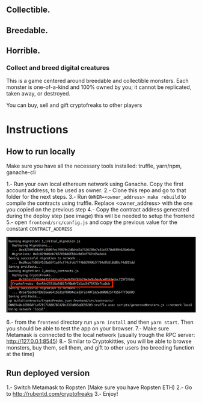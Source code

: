 ## Collectible.
## Breedable.
## Horrible.

### Collect and breed digital creatures

This is a game centered around breedable and collectible monsters. Each monster is one-of-a-kind and 100% owned by you; it cannot be replicated, taken away, or destroyed.

You can buy, sell and gift cryptofreaks to other players

# Instructions

## How to run locally 

Make sure you have all the necessary tools installed: truffle, yarn/npm, ganache-cli 

1.- Run your own local ethereum network using Ganache. Copy the first account address, to be used as owner. 
2.- Clone this repo and go to that folder for the next steps.
3.- Run `OWNER=<owner_address> make rebuild` to compile the contracts using truffle. Replace <owner_address> with the one you copied on the previous step
4.- Copy the contract address generated during the deploy step (see image) this will be needed to setup the frontend
5.- open `frontend/src/config.js` and copy the previous value for the constant `CONTRACT_ADDRESS`

![copy contract address](docs/contract_address.png)

6.- from the `frontend` directory run `yarn install` and then `yarn start`. Then you should be able to test the app on your browser.
7.- Make sure Metamask is connected to the local network (usually trough the RPC server: http://127.0.0.1:8545)
8.- Similar to Cryptokitties, you will be able to browse monsters, buy them, sell them, and gift to other users (no breeding function at the time)  

## Run deployed version 

1.- Switch Metamask to Ropsten (Make sure you have Ropsten ETH)
2.- Go to http://rubentd.com/cryptofreaks
3.- Enjoy!
